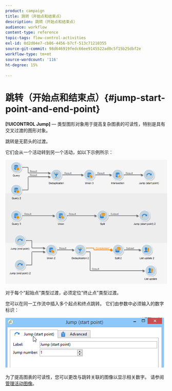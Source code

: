 ```yaml
---
product: campaign
title: 跳转（开始点和结束点）
description: 跳转（开始点和结束点）
audience: workflow
content-type: reference
topic-tags: flow-control-activities
exl-id: 0d2d04e7-cb86-4456-b7cf-513c71210355
source-git-commit: 98d646919fedc66ee9145522ad0c5f15b25dbf2e
workflow-type: tm+mt
source-wordcount: '116'
ht-degree: 15%

---
```


# 跳转（开始点和结束点）{#jump-start-point-and-end-point}

**[!UICONTROL Jump]**  — 类型图形对象用于提高复杂图表的可读性，特别是具有交叉过渡的图形对象。

跳转是无箭头的过渡。

它们会从一个活动转到另一个活动，如以下示例所示：

![](assets/s_user_segmentation_jump_sample.png)

对于每个“起始点”类型过渡，必须定位“终止点”类型过渡。

您可以在同一工作流中插入多个起点和终点跳转。 它们由参数中必须输入的数字标识：

![](assets/s_user_segmentation_jump_in.png)

为了提高图表的可读性，您可以更改与跳转关联的图像以显示相关数字。 请参阅[管理活动图像](../../workflow/using/managing-activity-images.md)。
